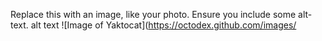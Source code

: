 Replace this with an image, like your photo. Ensure you include some alt-text.
alt text ![Image of Yaktocat](https://octodex.github.com/images/
